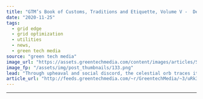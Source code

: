 ```yaml
---
title: "GTM’s Book of Customs, Traditions and Etiquette, Volume V -  Decentralized Dining, Demystified"
date: "2020-11-25"
tags: 
  - grid edge
  - grid optimization
  - utilities
  - news,
  - green tech media
source: "green tech media"
image_url: "https://assets.greentechmedia.com/content/images/articles/Social_Distance_Picnic_sepia_XL.jpg"
image_fp: "/assets/img/post_thumbnails/133.png"
lead: "Through upheaval and social discord, the celestial orb traces its seasonal journey nonetheless. Now, November wanes, slow-motion coups bed down for the winter, and temperatures have fallen like shares of ExxonMobil. The time has come to gather, as fr ..."
article_url: "http://feeds.greentechmedia.com/~r/GreentechMedia/~3/uRk3W7TKMBs/gtms-book-of-customs-traditions-and-etiquette-volume-v-the-future-of-dining-is-distributed"
---
```


---

